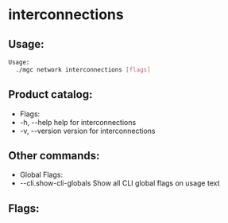 # interconnections

## Usage:
```bash
Usage:
  ./mgc network interconnections [flags]
```

## Product catalog:
- Flags:
- -h, --help      help for interconnections
- -v, --version   version for interconnections

## Other commands:
- Global Flags:
- --cli.show-cli-globals   Show all CLI global flags on usage text

## Flags:
```bash

```

